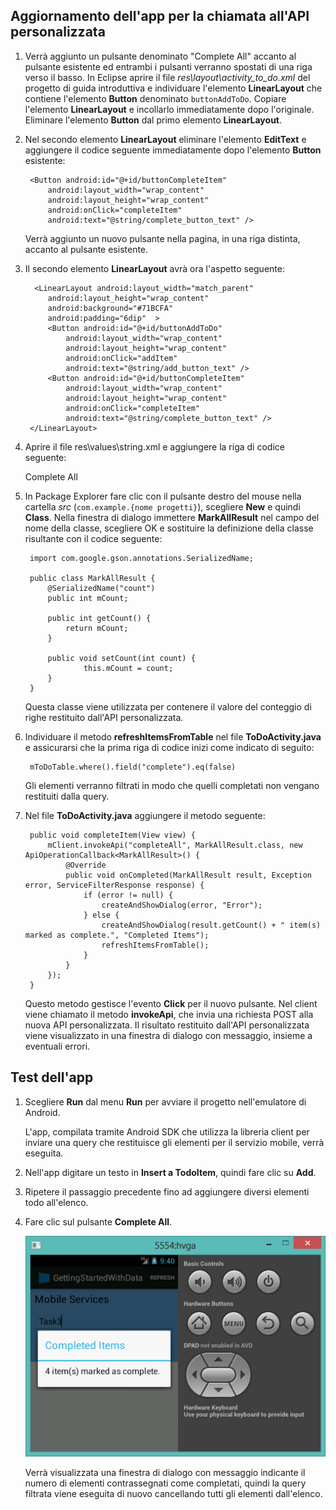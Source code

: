 

Aggiornamento dell'app per la chiamata all'API personalizzata
-------------------------------------------------------------

1.  Verrà aggiunto un pulsante denominato "Complete All" accanto al pulsante esistente ed entrambi i pulsanti verranno spostati di una riga verso il basso. In Eclipse aprire il file *res\\layout\\activity\_to\_do.xml* del progetto di guida introduttiva e individuare l'elemento **LinearLayout** che contiene l'elemento **Button** denominato `buttonAddToDo`. Copiare l'elemento **LinearLayout** e incollarlo immediatamente dopo l'originale. Eliminare l'elemento **Button** dal primo elemento **LinearLayout**.

2.  Nel secondo elemento **LinearLayout** eliminare l'elemento **EditText** e aggiungere il codice seguente immediatamente dopo l'elemento **Button** esistente:

         <Button android:id="@+id/buttonCompleteItem"
             android:layout_width="wrap_content"
             android:layout_height="wrap_content"
             android:onClick="completeItem"
             android:text="@string/complete_button_text" />

    Verrà aggiunto un nuovo pulsante nella pagina, in una riga distinta, accanto al pulsante esistente.

3.  Il secondo elemento **LinearLayout** avrà ora l'aspetto seguente:

          <LinearLayout android:layout_width="match_parent" 
             android:layout_height="wrap_content" 
             android:background="#71BCFA"
             android:padding="6dip"  >
             <Button android:id="@+id/buttonAddToDo"
                 android:layout_width="wrap_content"
                 android:layout_height="wrap_content"
                 android:onClick="addItem"
                 android:text="@string/add_button_text" />
             <Button android:id="@+id/buttonCompleteItem"
                 android:layout_width="wrap_content"
                 android:layout_height="wrap_content"
                 android:onClick="completeItem"
                 android:text="@string/complete_button_text" />
         </LinearLayout>

4.  Aprire il file res\\values\\string.xml e aggiungere la riga di codice seguente:

    Complete All

5.  In Package Explorer fare clic con il pulsante destro del mouse nella cartella *src* (`com.example.{nome progetti}`), scegliere **New** e quindi **Class**. Nella finestra di dialogo immettere **MarkAllResult** nel campo del nome della classe, scegliere OK e sostituire la definizione della classe risultante con il codice seguente:

         import com.google.gson.annotations.SerializedName;
            
         public class MarkAllResult {
             @SerializedName("count")
             public int mCount;
                
             public int getCount() {
                 return mCount;
             }
            
             public void setCount(int count) {
                     this.mCount = count;
             }
         }

    Questa classe viene utilizzata per contenere il valore del conteggio di righe restituito dall'API personalizzata.

6.  Individuare il metodo **refreshItemsFromTable** nel file **ToDoActivity.java** e assicurarsi che la prima riga di codice inizi come indicato di seguito:

         mToDoTable.where().field("complete").eq(false)

    Gli elementi verranno filtrati in modo che quelli completati non vengano restituiti dalla query.

7.  Nel file **ToDoActivity.java** aggiungere il metodo seguente:

         public void completeItem(View view) {
             mClient.invokeApi("completeAll", MarkAllResult.class, new ApiOperationCallback<MarkAllResult>() {
                 @Override
                 public void onCompleted(MarkAllResult result, Exception error, ServiceFilterResponse response) {
                     if (error != null) {
                         createAndShowDialog(error, "Error");
                     } else {
                         createAndShowDialog(result.getCount() + " item(s) marked as complete.", "Completed Items");
                         refreshItemsFromTable();
                     }
                 }
             });
         }

    Questo metodo gestisce l'evento **Click** per il nuovo pulsante. Nel client viene chiamato il metodo **invokeApi**, che invia una richiesta POST alla nuova API personalizzata. Il risultato restituito dall'API personalizzata viene visualizzato in una finestra di dialogo con messaggio, insieme a eventuali errori.

Test dell'app
-------------

1.  Scegliere **Run** dal menu **Run** per avviare il progetto nell'emulatore di Android.

    L'app, compilata tramite Android SDK che utilizza la libreria client per inviare una query che restituisce gli elementi per il servizio mobile, verrà eseguita.

2.  Nell'app digitare un testo in **Insert a TodoItem**, quindi fare clic su **Add**.

3.  Ripetere il passaggio precedente fino ad aggiungere diversi elementi todo all'elenco.

4.  Fare clic sul pulsante **Complete All**.

	![](./media/mobile-services-android-call-custom-api/mobile-custom-api-android-completed.png)

    Verrà visualizzata una finestra di dialogo con messaggio indicante il numero di elementi contrassegnati come completati, quindi la query filtrata viene eseguita di nuovo cancellando tutti gli elementi dall'elenco.
